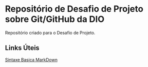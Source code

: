 # Repositório de Desafio de Projeto sobre Git/GitHub da DIO
Repositório criado para o Desafio de Projeto. 

## Links Úteis
[Sintaxe Basica MarkDown](https://www.markdownguide.org/basic-syntax/)
